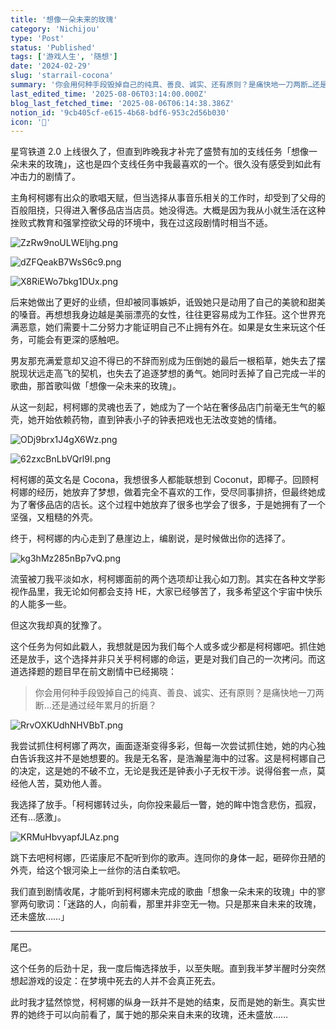 ```yaml
---
title: '想像一朵未来的玫瑰'
category: 'Nichijou'
type: 'Post'
status: 'Published'
tags: ['游戏人生', '随想']
date: '2024-02-29'
slug: 'starrail-cocona'
summary: '你会用何种手段毁掉自己的纯真、善良、诚实、还有原则？是痛快地一刀两断…还是通过经年累月的折磨？'
last_edited_time: '2025-08-06T03:14:00.000Z'
blog_last_fetched_time: '2025-08-06T06:14:38.386Z'
notion_id: '9cb405cf-e615-4b68-bdf6-953c2d56b030'
icon: '🥥'
---
```


星穹铁道 2.0 上线很久了，但直到昨晚我才补完了盛赞有加的支线任务「想像一朵未来的玫瑰」，这也是四个支线任务中我最喜欢的一个。很久没有感受到如此有冲击力的剧情了。

主角柯柯娜有出众的歌唱天赋，但当选择从事音乐相关的工作时，却受到了父母的百般阻挠，只得进入奢侈品店当店员。她没得选。大概是因为我从小就生活在这种挫败式教育和强掌控欲父母的环境中，我在过这段剧情时相当不适。

![ZzRw9noULWEljhg.png](https://cdn.sa.net/2024/03/15/ZzRw9noULWEljhg.png)

![dZFQeakB7WsS6c9.png](https://cdn.sa.net/2024/03/15/dZFQeakB7WsS6c9.png)

![X8RiEWo7bkg1DUx.png](https://cdn.sa.net/2024/03/15/X8RiEWo7bkg1DUx.png)

后来她做出了更好的业绩，但却被同事嫉妒，诋毁她只是动用了自己的美貌和甜美的嗓音。再想想我身边越是美丽漂亮的女性，往往更容易成为工作狂。这个世界充满恶意，她们需要十二分努力才能证明自己不止拥有外在。如果是女生来玩这个任务，可能会有更深的感触吧。

男友那充满爱意却又迫不得已的不辞而别成为压倒她的最后一根稻草，她失去了摆脱现状远走高飞的契机，也失去了追逐梦想的勇气。她同时丢掉了自己完成一半的歌曲，那首歌叫做「想像一朵未来的玫瑰」。

从这一刻起，柯柯娜的灵魂也丢了，她成为了一个站在奢侈品店门前毫无生气的躯壳，她开始依赖药物，直到钟表小子的钟表把戏也无法改变她的情绪。

![ODj9brx1J4gX6Wz.png](https://cdn.sa.net/2024/03/15/ODj9brx1J4gX6Wz.png)

![62zxcBnLbVQrl9I.png](https://cdn.sa.net/2024/03/15/62zxcBnLbVQrl9I.png)

柯柯娜的英文名是 Cocona，我想很多人都能联想到 Coconut，即椰子。回顾柯柯娜的经历，她放弃了梦想，做着完全不喜欢的工作，受尽同事排挤，但最终她成为了奢侈品店的店长。这个过程中她放弃了很多也学会了很多，于是她拥有了一个坚强，又粗糙的外壳。

终于，柯柯娜的内心走到了悬崖边上，编剧说，是时候做出你的选择了。

![kg3hMz285nBp7vQ.png](https://cdn.sa.net/2024/03/19/kg3hMz285nBp7vQ.png)

流萤被刀我平淡如水，柯柯娜面前的两个选项却让我心如刀割。其实在各种文学影视作品里，我无论如何都会支持 HE，大家已经够苦了，我多希望这个宇宙中快乐的人能多一些。

但这次我却真的犹豫了。

这个任务为何如此戳人，我想就是因为我们每个人或多或少都是柯柯娜吧。抓住她还是放手，这个选择并非只关乎柯柯娜的命运，更是对我们自己的一次拷问。而这道选择题的题目早在前文剧情中已经揭晓：

> 你会用何种手段毁掉自己的纯真、善良、诚实、还有原则？是痛快地一刀两断…还是通过经年累月的折磨？

![RrvOXKUdhNHVBbT.png](https://cdn.sa.net/2024/03/15/RrvOXKUdhNHVBbT.png)

我尝试抓住柯柯娜了两次，画面逐渐变得多彩，但每一次尝试抓住她，她的内心独白告诉我这并不是她想要的。我是无名客，是浩瀚星海中的过客。这是柯柯娜自己的决定，这是她的不破不立，无论是我还是钟表小子无权干涉。说得俗套一点，莫经他人苦，莫劝他人善。

我选择了放手。「柯柯娜转过头，向你投来最后一瞥，她的眸中饱含悲伤，孤寂，还有...感激」。

![KRMuHbvyapfJLAz.png](https://cdn.sa.net/2024/03/15/KRMuHbvyapfJLAz.png)

跳下去吧柯柯娜，匹诺康尼不配听到你的歌声。连同你的身体一起，砸碎你丑陋的外壳，给这个银河染上一丝你的洁白柔软吧。

我们直到剧情收尾，才能听到柯柯娜未完成的歌曲「想象一朵未来的玫瑰」中的寥寥两句歌词：「迷路的人，向前看，那里并非空无一物。只是那来自未来的玫瑰，还未盛放……」

---

尾巴。

这个任务的后劲十足，我一度后悔选择放手，以至失眠。直到我半梦半醒时分突然想起游戏的设定：在梦境中死去的人并不会真正死去。

此时我才猛然惊觉，柯柯娜的纵身一跃并不是她的结束，反而是她的新生。真实世界的她终于可以向前看了，属于她的那朵来自未来的玫瑰，还未盛放……
